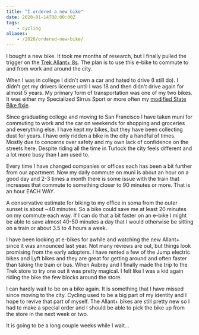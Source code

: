 ```yaml
---
title: "I ordered a new bike"
date: 2020-01-14T08:00:00Z
tags:
    - cycling
aliases:
    - /2020/ordered-new-bike/
---
```

I bought a new bike. It took me months of research, but I finally pulled the trigger on the [Trek Allant+ 8s](https://www.trekbikes.com/us/en_US/bikes/hybrid-bikes/electric-hybrid-bikes/allant/allant-8s/p/30265/). The plan is to use this e-bike to commute to and from work and around the city. 

When I was in college I didn't own a car and hated to drive (I still do). I didn't get my drivers license until I was 18 and then didn't drive again for almost 5 years. My primary form of transportation was one of my two bikes. It was either my Specialized Sirrus Sport or more often my [modified State Bike fixie](/2012/ordered-my-first-fixed-gear/). 

Since graduating college and moving to San Francisco I have taken muni for commuting to work and the car on weekends for shopping and groceries and everything else. I have kept my bikes, but they have been collecting dust for years. I have only ridden a bike in the city a handful of times. Mostly due to concerns over safety and my own lack of confidence on the streets here. Despite riding all the time in Turlock the city feels different and a lot more busy than I am used to.

Every time I have changed companies or offices each has been a bit further from our apartment. Now my daily commute on muni is about an hour on a good day and 2-3 times a month there is some issue with the train that increases that commute to something closer to 90 minutes or more. That is an hour EACH WAY.

A conservative estimate for biking to my office in soma from the outer sunset is about \~40 minutes. So a bike could save me at least 20 minutes on my commute each way. If I can do that a bit faster on an e-bike I might be able to save almost 40-50 minutes a day that I would otherwise be sitting on a train or about 3.5 to 4 hours a week.

I have been looking at e-bikes for awhile and watching the new Allant+ since it was announced last year. Not many reviews are out, but things look promising from the early adopters. I have rented a few of the Jump electric bikes and Lyft bikes and they are great for getting around and often faster than taking the train or bus. When Aubrey and I finally made the trip to the Trek store to try one out it was pretty magical. I felt like I was a kid again riding the bike the few blocks around the store.

I can hardly wait to be on a bike again. It is something that I have missed since moving to the city. Cycling used to be a big part of my identity and I hope to revive that part of myself. The Allant+ bikes are still pretty new so I had to make a special order and I should be able to pick the bike up from the store in the next week or two.

It is going to be a long couple weeks while I wait...

